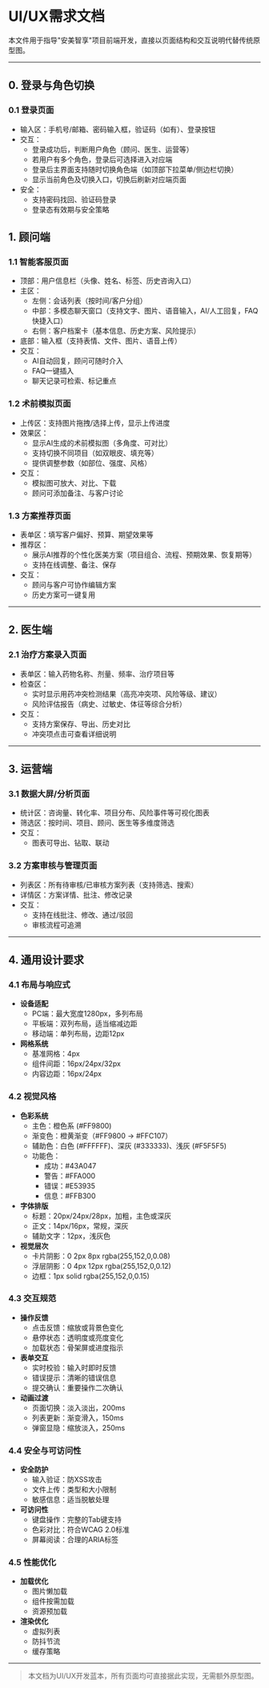 # UI/UX需求文档

本文件用于指导"安美智享"项目前端开发，直接以页面结构和交互说明代替传统原型图。

---

## 0. 登录与角色切换
### 0.1 登录页面
- 输入区：手机号/邮箱、密码输入框，验证码（如有）、登录按钮
- 交互：
  - 登录成功后，判断用户角色（顾问、医生、运营等）
  - 若用户有多个角色，登录后可选择进入对应端
  - 登录后主界面支持随时切换角色端（如顶部下拉菜单/侧边栏切换）
  - 显示当前角色及切换入口，切换后刷新对应端页面
- 安全：
  - 支持密码找回、验证码登录
  - 登录态有效期与安全策略

## 1. 顾问端
### 1.1 智能客服页面
- 顶部：用户信息栏（头像、姓名、标签、历史咨询入口）
- 主区：
  - 左侧：会话列表（按时间/客户分组）
  - 中部：多模态聊天窗口（支持文字、图片、语音输入，AI/人工回复，FAQ快捷入口）
  - 右侧：客户档案卡（基本信息、历史方案、风险提示）
- 底部：输入框（支持表情、文件、图片、语音上传）
- 交互：
  - AI自动回复，顾问可随时介入
  - FAQ一键插入
  - 聊天记录可检索、标记重点

### 1.2 术前模拟页面
- 上传区：支持图片拖拽/选择上传，显示上传进度
- 效果区：
  - 显示AI生成的术前模拟图（多角度、可对比）
  - 支持切换不同项目（如双眼皮、填充等）
  - 提供调整参数（如部位、强度、风格）
- 交互：
  - 模拟图可放大、对比、下载
  - 顾问可添加备注、与客户讨论

### 1.3 方案推荐页面
- 表单区：填写客户偏好、预算、期望效果等
- 推荐区：
  - 展示AI推荐的个性化医美方案（项目组合、流程、预期效果、恢复期等）
  - 支持在线调整、备注、保存
- 交互：
  - 顾问与客户可协作编辑方案
  - 历史方案可一键复用

---

## 2. 医生端
### 2.1 治疗方案录入页面
- 表单区：输入药物名称、剂量、频率、治疗项目等
- 检查区：
  - 实时显示用药冲突检测结果（高亮冲突项、风险等级、建议）
  - 风险评估报告（病史、过敏史、体征等综合分析）
- 交互：
  - 支持方案保存、导出、历史对比
  - 冲突项点击可查看详细说明

---

## 3. 运营端
### 3.1 数据大屏/分析页面
- 统计区：咨询量、转化率、项目分布、风险事件等可视化图表
- 筛选区：按时间、项目、顾问、医生等多维度筛选
- 交互：
  - 图表可导出、钻取、联动

### 3.2 方案审核与管理页面
- 列表区：所有待审核/已审核方案列表（支持筛选、搜索）
- 详情区：方案详情、批注、修改记录
- 交互：
  - 支持在线批注、修改、通过/驳回
  - 审核流程可追溯

---

## 4. 通用设计要求

### 4.1 布局与响应式
- **设备适配**
  - PC端：最大宽度1280px，多列布局
  - 平板端：双列布局，适当缩减边距
  - 移动端：单列布局，边距12px
- **网格系统**
  - 基准网格：4px
  - 组件间距：16px/24px/32px
  - 内容边距：16px/24px

### 4.2 视觉风格
- **色彩系统**
  - 主色：橙色系 (#FF9800)
  - 渐变色：橙黄渐变（#FF9800 → #FFC107）
  - 辅助色：白色 (#FFFFFF)、深灰 (#333333)、浅灰 (#F5F5F5)
  - 功能色：
    - 成功：#43A047
    - 警告：#FFA000
    - 错误：#E53935
    - 信息：#FFB300
- **字体排版**
  - 标题：20px/24px/28px，加粗，主色或深灰
  - 正文：14px/16px，常规，深灰
  - 辅助文字：12px，浅灰色
- **视觉层次**
  - 卡片阴影：0 2px 8px rgba(255,152,0,0.08)
  - 浮层阴影：0 4px 12px rgba(255,152,0,0.12)
  - 边框：1px solid rgba(255,152,0,0.15)

### 4.3 交互规范
- **操作反馈**
  - 点击反馈：缩放或背景色变化
  - 悬停状态：透明度或亮度变化
  - 加载状态：骨架屏或进度指示
- **表单交互**
  - 实时校验：输入时即时反馈
  - 错误提示：清晰的错误信息
  - 提交确认：重要操作二次确认
- **动画过渡**
  - 页面切换：淡入淡出，200ms
  - 列表更新：渐变滑入，150ms
  - 弹窗显隐：缩放淡入，250ms

### 4.4 安全与可访问性
- **安全防护**
  - 输入验证：防XSS攻击
  - 文件上传：类型和大小限制
  - 敏感信息：适当脱敏处理
- **可访问性**
  - 键盘操作：完整的Tab键支持
  - 色彩对比：符合WCAG 2.0标准
  - 屏幕阅读：合理的ARIA标签

### 4.5 性能优化
- **加载优化**
  - 图片懒加载
  - 组件按需加载
  - 资源预加载
- **渲染优化**
  - 虚拟列表
  - 防抖节流
  - 缓存策略

---
> 本文档为UI/UX开发蓝本，所有页面均可直接据此实现，无需额外原型图。 